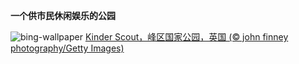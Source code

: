 
**一个供市民休闲娱乐的公园**

![bing-wallpaper](https://www.bing.com/th?id=OHR.PeakDistrictNP_ZH-CN1987784653_1920x1080.jpg)
[Kinder Scout，峰区国家公园，英国 (© john finney photography/Getty Images)](https://www.bing.com/search?q=%E5%B3%B0%E5%8C%BA%E5%9B%BD%E5%AE%B6%E5%85%AC%E5%9B%AD&amp;form=hpcapt&amp;mkt=zh-cn)
  